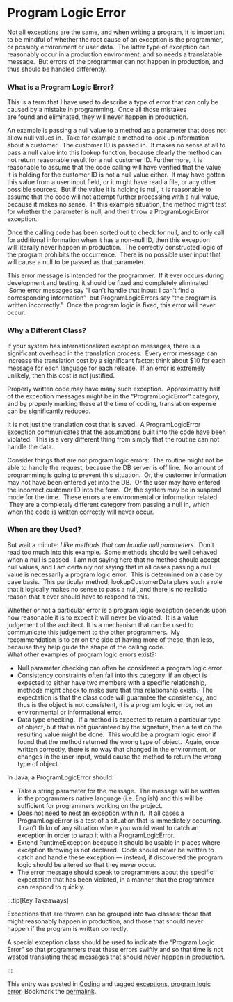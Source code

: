 #  Program Logic Error

Not all exceptions are the same, and when writing a program, it is important to be mindful of whether the root cause of an exception is the programmer, or possibly environment or user data.  The latter type of exception can reasonably occur in a production environment, and so needs a translatable message.  But errors of the programmer can not happen in production, and thus should be handled differently.

### What is a Program Logic Error?

This is a term that I have used to describe a type of error that can only be caused by a mistake in programming.  Once all those mistakes are found and eliminated, they will never happen in production.  

An example is passing a null value to a method as a parameter that does not allow null values in.  Take for example a method to look up information about a customer.  The customer ID is passed in.  It makes no sense at all to pass a null value into this lookup function, because clearly the method can not return reasonable result for a null customer ID. Furthermore, it is reasonable to assume that the code calling will have verified that the value it is holding for the customer ID is not a null value either.  It may have gotten this value from a user input field, or it might have read a file, or any other possible sources.  But if the value it is holding is null, it is reasonable to assume that the code will not attempt further processing with a null value, because it makes no sense.  In this example situation, the method might test for whether the parameter is null, and then throw a ProgramLogicError exception.  

Once the calling code has been sorted out to check for null, and to only call for additional information when it has a non-null ID, then this exception will literally never happen in production.  The correctly constructed logic of the program prohibits the occurrence.  There is no possible user input that will cause a null to be passed as that parameter.  

This error message is intended for the programmer.  If it ever occurs during development and testing, it should be fixed and completely eliminated.  Some error messages say “I can’t handle that input: I can’t find a corresponding information”  but ProgramLogicErrors say “the program is written incorrectly.”  Once the program logic is fixed, this error will never occur.

### Why a Different Class?

If your system has internationalized exception messages, there is a significant overhead in the translation process.  Every error message can increase the translation cost by a significant factor: think about $10 for each message for each language for each release.  If an error is extremely unlikely, then this cost is not justified.  

Properly written code may have many such exception.  Approximately half of the exception messages might be in the “ProgramLogicError” category, and by properly marking these at the time of coding, translation expense can be significantly reduced.  

It is not just the translation cost that is saved.  A ProgramLogicError exception communicates that the assumptions built into the code have been violated.  This is a very different thing from simply that the routine can not handle the data.

Consider things that are not program logic errors:  The routine might not be able to handle the request, because the DB server is off line.  No amount of programming is going to prevent this situation.  Or, the customer information may not have been entered yet into the DB.  Or the user may have entered the incorrect customer ID into the form.  Or, the system may be in suspend mode for the time.  These errors are environmental or information related.  They are a completely different category from passing a null in, which when the code is written correctly will never occur.

### When are they Used?

But wait a minute: _I like methods that can handle null parameters_.  Don’t read too much into this example.  Some methods should be well behaved when a null is passed.  I am not saying here that no method should accept null values, and I am certainly not saying that in all cases passing a null value is necessarily a program logic error.  This is determined on a case by case basis.  This particular method, lookupCustomerData plays such a role that it logically makes no sense to pass a null, and there is no realistic reason that it ever should have to respond to this.  

Whether or not a particular error is a program logic exception depends upon how reasonable it is to expect it will never be violated.  It is a value judgement of the architect. It is a mechanism that can be used to communicate this judgement to the other programmers.  My recommendation is to err on the side of having more of these, than less, because they help guide the shape of the calling code.  
What other examples of program logic errors exist?:

*   Null parameter checking can often be considered a program logic error.
*   Consistency constraints often fall into this category: if an object is expected to either have two members with a specific relationship, methods might check to make sure that this relationship exists.  The expectation is that the class code will guarantee the consistency, and thus is the object is not consistent, it is a program logic error, not an environmental or informational error.
*   Data type checking.  If a method is expected to return a particular type of object, but that is not guaranteed by the signature, then a test on the resulting value might be done.  This would be a program logic error if found that the method returned the wrong type of object.  Again, once written correctly, there is no way that changed in the environment, or changes in the user input, would cause the method to return the wrong type of object.

In Java, a ProgramLogicError should:

*   Take a string parameter for the message.  The message will be written in the programmers native language (i.e. English) and this will be sufficient for programmers working on the project.
*   Does not need to nest an exception within it.  It all cases a ProgramLogicError is a test of a situation that is immediately occurring.  I can’t thikn of any situation where you would want to catch an exception in order to wrap it with a ProgramLogicError.
*   Extend RuntimeException because it should be usable in places where exception throwing is not declared.  Code should never be written to catch and handle these exception — instead, if discovered the program logic should be altered so that they never occur.
*   The error message should speak to programmers about the specific expectation that has been violated, in a manner that the programmer can respond to quickly.

:::tip[Key Takeaways]

Exceptions that are thrown can be grouped into two classes: those that might reasonably happen in production, and those that should never happen if the program is written correctly.  

A special exception class should be used to indicate the “Program Logic Error” so that programmers treat these errors swiftly and so that time is not wasted translating these messages that should never happen in production.

:::

This entry was posted in [Coding](https://agiletribe.purplehillsbooks.com/category/coding/) and tagged [exceptions](https://agiletribe.purplehillsbooks.com/tag/exceptions/), [program logic error](https://agiletribe.purplehillsbooks.com/tag/program-logic-error/). Bookmark the [permalink](https://agiletribe.purplehillsbooks.com/2011/10/26/17-program-logic-error/ "Permalink to #17 Program Logic Error").